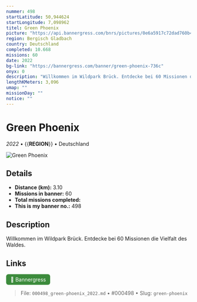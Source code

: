 ```yaml
---
nummer: 498
startLatitude: 50,944624
startLongitude: 7,098962
titel: Green Phoenix
picture: "https://api.bannergress.com/bnrs/pictures/0e6a5917c72dad760b4cfe201e90e9f5"
region: Bergisch Gladbach
country: Deutschland
completed: 10.668
missions: 60
date: 2022
bg-link: "https://bannergress.com/banner/green-phoenix-736c"
onyx: 0
description: "Willkommen im Wildpark Brück. Entdecke bei 60 Missionen die Vielfalt des Waldes."
lengthKMeters: 3,096
umap: ""
missionDay: ""
notice: ""
---
```

# Green Phoenix

*2022* • {{__REGION__}} • Deutschland

![Green Phoenix](https://api.bannergress.com/bnrs/pictures/0e6a5917c72dad760b4cfe201e90e9f5)



## Details
- **Distance (km):** 3.10
- **Missions in banner:** 60
- **Total missions completed:** 
- **This is my banner no.:** 498



## Description
Willkommen im Wildpark Brück. Entdecke bei 60 Missionen die Vielfalt des Waldes.



## Links
<a href="https://bannergress.com/banner/green-phoenix-736c" target="_blank" style="display:inline-block;margin-right:8px;padding:6px 12px;background:#3c8b3c;color:#fff;text-decoration:none;border-radius:6px;">🔗 Bannergress</a>



> File: `000498_green-phoenix_2022.md` • #000498 • Slug: `green-phoenix`
